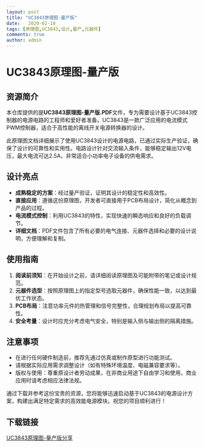 ```yaml
---
layout: post
title: "UC3843原理图-量产版"
date:   2020-02-10
tags: [原理图,UC3843,设计,量产,元器件]
comments: true
author: admin
---
```

# UC3843原理图-量产版

## 资源简介

本仓库提供的是**UC3843原理图-量产版.PDF**文件，专为需要设计基于UC3843控制器的电源电路的工程师和爱好者准备。UC3843是一款广泛应用的电流模式PWM控制器，适合于高性能的离线开关电源转换器的设计。

此原理图文档详细展示了使用UC3843设计的电源电路，已通过实际生产验证，确保了设计的可靠性和实用性。电路设计针对交流输入条件，能够稳定输出12V电压，最大电流可达2.5A，非常适合小功率电子设备的供电需求。

## 设计亮点

- **成熟稳定的方案**：经过量产验证，证明其设计的稳定性和高效性。
- **直接应用**：遵循这份原理图，开发者可直接用于PCB布局设计，简化从概念到产品的过程。
- **电流模式控制**：利用UC3843的特性，实现快速的瞬态响应和良好的负载调节。
- **详细文档**：PDF文件包含了所有必要的电气连接、元器件选择和必要的设计说明，方便理解和复制。

## 使用指南

1. **阅读前须知**：在开始设计之前，请详细阅读原理图及可能附带的笔记或设计规范。
2. **元器件选型**：按照原理图上的指定型号选取元器件，确保性能一致，以达到最优工作状态。
3. **PCB布局**：注意功率元件的热管理和信号完整性，合理规划布局以提高可靠性。
4. **安全考量**：设计时应充分考虑电气安全，特别是输入侧与输出侧的隔离措施。

## 注意事项

- 在进行任何硬件制造前，推荐先通过仿真或制作原型进行功能测试。
- 请根据实际应用需求调整设计（如有特殊环境温度、电磁兼容要求等）。
- 版权与使用：尊重原设计者劳动成果，在非商业用途下自由学习和使用，商业应用时请考虑相应法律法规。

通过下载并参考这份宝贵的资源，您将能够迅速启动基于UC3843的电源设计方案，构建出满足特定需求的高效能电源模块。祝您的项目顺利进行！

## 下载链接

[UC3843原理图-量产版分享](https://pan.quark.cn/s/9b2162a52cf0)